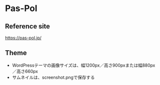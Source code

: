 # Pas-Pol 


## Reference site
https://pas-pol.jp/


## Theme
* WordPressテーマの画像サイズは、幅1200px／高さ900pxまたは幅880px／高さ660px
* サムネイルは、screenshot.pngで保存する
